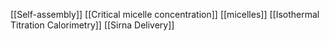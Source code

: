 [[Self-assembly]]
[[Critical micelle concentration]]
[[micelles]]
[[Isothermal Titration Calorimetry]]
[[Sirna Delivery]]
